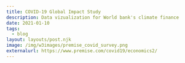 ```yaml
---
title: COVID-19 Global Impact Study
description: Data vizualization for World bank's climate finance
date: 2021-01-10
tags:
  - blog
layout: layouts/post.njk
image: /img/w3images/premise_covid_survey.png
externalurl: https://www.premise.com/covid19/economics2/
---
```

